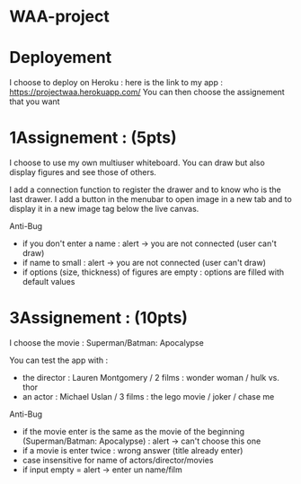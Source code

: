 # WAA-project

# Deployement 
I choose to deploy on Heroku : 
here is the link to my app : https://projectwaa.herokuapp.com/
You can then choose the assignement that you want 

# 1Assignement : (5pts)
I choose to use my own multiuser whiteboard.
You can draw but also display figures and see those of others.

I add a connection function to register the drawer and to know who is the last drawer.
I add a button in the menubar to open image in a new tab and to display it in a new image tag below the live canvas.

Anti-Bug
- if you don't enter a name : alert -> you are not connected (user can't draw)
- if name to small : alert -> you are not connected (user can't draw)
- if options (size, thickness) of figures are empty : options are filled with default values


# 3Assignement : (10pts)
I choose the movie : Superman/Batman: Apocalypse

You can test the app with : 
- the director : Lauren Montgomery / 2 films : wonder woman / hulk vs. thor
- an actor : Michael Uslan / 3 films : the lego movie / joker / chase me

Anti-Bug
- if the movie enter is the same as the movie of the beginning (Superman/Batman: Apocalypse) : alert -> can't choose this one
- if a movie is enter twice : wrong answer (title already enter)
- case insensitive for name of actors/director/movies
- if input empty = alert -> enter un name/film

